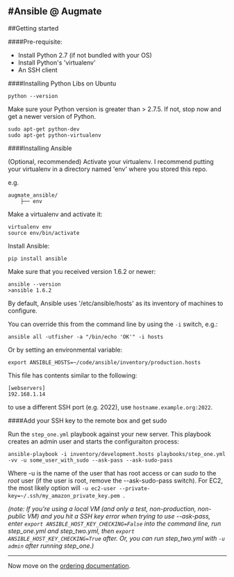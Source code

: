 #Ansible @ Augmate
------

##Getting started

####Pre-requisite:

- Install Python 2.7 (if not bundled with your OS)
- Install Python's 'virtualenv'
- An SSH client


####Installing Python Libs on Ubuntu


	python --version

Make sure your Python version is greater than > 2.7.5.  If not, stop now and get a newer version of Python.

	sudo apt-get python-dev
	sudo apt-get python-virtualenv

####Installing Ansible

(Optional, recommended) Activate your virtualenv.  I recommend putting your virtualenv in a directory named 'env' where you stored this repo.

e.g.

	augmate_ansible/
		├── env

Make a virtualenv and activate it:

	virtualenv env
	source env/bin/activate

Install Ansible:

	pip install ansible

Make sure that you received version 1.6.2 or newer:

	ansible --version
	>ansible 1.6.2


By default, Ansible uses '/etc/ansible/hosts' as its inventory of machines to configure.

You can override this from the command line by using the `-i` switch, e.g.:

	ansible all -utfisher -a "/bin/echo 'OK'" -i hosts

Or by setting an environmental variable:

	export ANSIBLE_HOSTS=~/code/ansible/inventory/production.hosts


This file has contents similar to the following:

	[webservers]
	192.168.1.14


to use a different SSH port (e.g. 2022), use `hostname.example.org:2022`.

####Add your SSH key to the remote box and get sudo

Run the `step_one.yml` playbook against your new server.  This playbook creates an admin user and starts the configuraiton process:

	ansible-playbook -i inventory/development.hosts playbooks/step_one.yml -vv -u some_user_with_sudo --ask-pass --ask-sudo-pass

Where -u is the name of the user that has root access or can _sudo_ to the _root_ user (if the user is root, remove the --ask-sudo-pass switch).  For EC2, the most likely option will `-u ec2-user --private-key=~/.ssh/my_amazon_private_key.pem `.

_(note: If you're using a local VM (and only a test, non-production, non-public VM) and you hit a SSH key error when trying to use --ask-pass, enter `export ANSIBLE_HOST_KEY_CHECKING=False` into the command line, run step_one.yml and step_two.yml, then `export ANSIBLE_HOST_KEY_CHECKING=True` after. Or, you can run step_two.yml with `-u admin` after running step_one.)_

----

Now move on the [ordering documentation](doc/Ordering.md).
